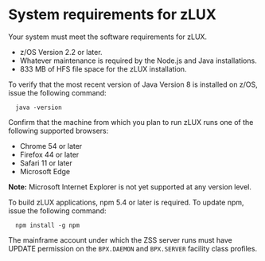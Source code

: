 # System requirements for zLUX

Your system must meet the software requirements for zLUX.

-   z/OS Version 2.2 or later.
-   Whatever maintenance is required by the Node.js and Java installations.
-   833 MB of HFS file space for the zLUX installation.

To verify that the most recent version of Java Version 8 is installed on z/OS, issue the following command:

```
  java -version
```
Confirm that the machine from which you plan to run zLUX runs one of the following supported browsers:

-   Chrome 54 or later
-   Firefox 44 or later
-   Safari 11 or later
-   Microsoft Edge

**Note:** Microsoft Internet Explorer is not yet supported at any version level.

To build zLUX applications, npm 5.4 or later is required. To update npm, issue the following command:

```
  npm install -g npm
```
The mainframe account under which the ZSS server runs must have UPDATE permission on the `BPX.DAEMON` and `BPX.SERVER` facility class profiles. 
